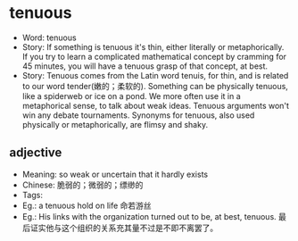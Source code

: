# tenuous

- Word: tenuous
- Story: If something is tenuous it's thin, either literally or metaphorically. If you try to learn a complicated mathematical concept by cramming for 45 minutes, you will have a tenuous grasp of that concept, at best.
- Story: Tenuous comes from the Latin word tenuis, for thin, and is related to our word tender(嫩的；柔软的). Something can be physically tenuous, like a spiderweb or ice on a pond. We more often use it in a metaphorical sense, to talk about weak ideas. Tenuous arguments won't win any debate tournaments. Synonyms for tenuous, also used physically or metaphorically, are flimsy and shaky.

## adjective

- Meaning: so weak or uncertain that it hardly exists
- Chinese: 脆弱的；微弱的；缥缈的
- Tags: 
- Eg.: a tenuous hold on life 命若游丝
- Eg.: His links with the organization turned out to be, at best, tenuous. 最后证实他与这个组织的关系充其量不过是不即不离罢了。

